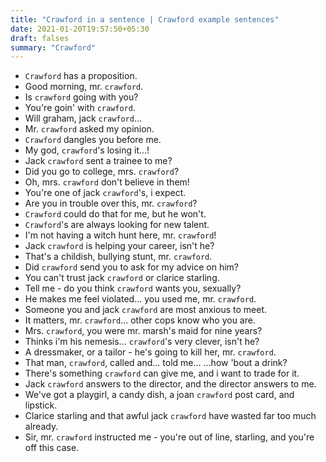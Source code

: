 ```yaml
---
title: "Crawford in a sentence | Crawford example sentences"
date: 2021-01-20T19:57:50+05:30
draft: falses
summary: "Crawford"
---
```

- `Crawford` has a proposition.
- Good morning, mr. `crawford`.
- Is `crawford` going with you?
- You're goin' with `crawford`.
- Will graham, jack `crawford`...
- Mr. `crawford` asked my opinion.
- `Crawford` dangles you before me.
- My god, `crawford`'s losing it...!
- Jack `crawford` sent a trainee to me?
- Did you go to college, mrs. `crawford`?
- Oh, mrs. `crawford` don't believe in them!
- You're one of jack `crawford`'s, i expect.
- Are you in trouble over this, mr. `crawford`?
- `Crawford` could do that for me, but he won't.
- `Crawford`'s are always looking for new talent.
- I'm not having a witch hunt here, mr. `crawford`!
- Jack `crawford` is helping your career, isn't he?
- That's a childish, bullying stunt, mr. `crawford`.
- Did `crawford` send you to ask for my advice on him?
- You can't trust jack `crawford` or clarice starling.
- Tell me - do you think `crawford` wants you, sexually?
- He makes me feel violated... you used me, mr. `crawford`.
- Someone you and jack `crawford` are most anxious to meet.
- It matters, mr. `crawford`... other cops know who you are.
- Mrs. `crawford`, you were mr. marsh's maid for nine years?
- Thinks i'm his nemesis... `crawford`'s very clever, isn't he?
- A dressmaker, or a tailor - he's going to kill her, mr. `crawford`.
- That man, `crawford`, called and... told me... ...how 'bout a drink?
- There's something `crawford` can give me, and i want to trade for it.
- Jack `crawford` answers to the director, and the director answers to me.
- We've got a playgirl, a candy dish, a joan `crawford` post card, and lipstick.
- Clarice starling and that awful jack `crawford` have wasted far too much already.
- Sir, mr. `crawford` instructed me - you're out of line, starling, and you're off this case.
                 
